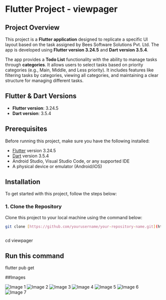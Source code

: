 # Flutter Project - viewpager

## Project Overview


This project is a **Flutter application** designed to replicate a specific UI layout based on the task assigned by Bees Software Solutions Pvt. Ltd. The app is developed using **Flutter version 3.24.5** and **Dart version 3.5.4**.

The app provides a **Todo List** functionality with the ability to manage tasks through **categories**. It allows users to select tasks based on priority categories (e.g., Main, Middle, and Less priority). It includes features like filtering tasks by categories, viewing all categories, and maintaining a clear structure for managing different tasks.


## Flutter & Dart Versions

- **Flutter version**: 3.24.5
- **Dart version**: 3.5.4

## Prerequisites

Before running this project, make sure you have the following installed:

- [Flutter](https://flutter.dev/docs/get-started/install) version 3.24.5
- [Dart](https://dart.dev/get-dart) version 3.5.4
- Android Studio, Visual Studio Code, or any supported IDE
- A physical device or emulator (Android/iOS)

## Installation

To get started with this project, follow the steps below:

### 1. Clone the Repository

Clone this project to your local machine using the command below:

```bash
git clone [https://github.com/yourusername/your-repository-name.git](https://github.com/IMRAN6305/viewpager.git)



```
cd viewpager

## Run this command

flutter pub get


##Images

![Image 1]([https://github.com/IMRAN6305/viewpager/blob/main/assets/images/image1.png](https://github.com/IMRAN6305/viewpager/blob/master/assets/images/Screenshot%20from%202024-12-22%2018-00-39.png))
![Image 2]([https://github.com/yourusername/your-repository-name/blob/main/assets/images/image1.png](https://github.com/IMRAN6305/viewpager/blob/master/assets/images/Screenshot%20from%202024-12-22%2018-01-07.png))
![Image 3]([https://github.com/yourusername/your-repository-name/blob/main/assets/images/image1.png](https://github.com/IMRAN6305/viewpager/blob/master/assets/images/Screenshot%20from%202024-12-22%2018-02-32.png))
![Image 4]([https://github.com/yourusername/your-repository-name/blob/main/assets/images/image1.png](https://github.com/IMRAN6305/viewpager/blob/master/assets/images/Screenshot%20from%202024-12-22%2018-02-02.png))
![Image 5]([https://github.com/yourusername/your-repository-name/blob/main/assets/images/image1.png](https://github.com/IMRAN6305/viewpager/blob/master/assets/images/Screenshot%20from%202024-12-22%2018-03-51.png))
![Image 6]([https://github.com/yourusername/your-repository-name/blob/main/assets/images/image1.png](https://github.com/IMRAN6305/viewpager/blob/master/assets/images/Screenshot%20from%202024-12-22%2018-04-08.png))
![Image 7]([https://github.com/yourusername/your-repository-name/blob/main/assets/images/image1.png](https://github.com/IMRAN6305/viewpager/blob/master/assets/images/Screenshot%20from%202024-12-22%2018-04-25.png))






